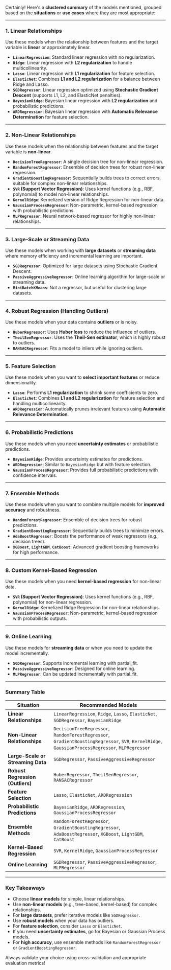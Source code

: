 Certainly! Here's a **clustered summary** of the models mentioned, grouped based on the **situations** or **use cases** where they are most appropriate:

---

### **1. Linear Relationships**
Use these models when the relationship between features and the target variable is **linear** or approximately linear.

- **`LinearRegression`**: Standard linear regression with no regularization.
- **`Ridge`**: Linear regression with **L2 regularization** to handle multicollinearity.
- **`Lasso`**: Linear regression with **L1 regularization** for feature selection.
- **`ElasticNet`**: Combines **L1 and L2 regularization** for a balance between Ridge and Lasso.
- **`SGDRegressor`**: Linear regression optimized using **Stochastic Gradient Descent** (supports L1, L2, and ElasticNet penalties).
- **`BayesianRidge`**: Bayesian linear regression with **L2 regularization** and probabilistic predictions.
- **`ARDRegression`**: Bayesian linear regression with **Automatic Relevance Determination** for feature selection.

---

### **2. Non-Linear Relationships**
Use these models when the relationship between features and the target variable is **non-linear**.

- **`DecisionTreeRegressor`**: A single decision tree for non-linear regression.
- **`RandomForestRegressor`**: Ensemble of decision trees for robust non-linear regression.
- **`GradientBoostingRegressor`**: Sequentially builds trees to correct errors, suitable for complex non-linear relationships.
- **`SVR` (Support Vector Regression)**: Uses kernel functions (e.g., RBF, polynomial) to model non-linear relationships.
- **`KernelRidge`**: Kernelized version of Ridge Regression for non-linear data.
- **`GaussianProcessRegressor`**: Non-parametric, kernel-based regression with probabilistic predictions.
- **`MLPRegressor`**: Neural network-based regressor for highly non-linear relationships.

---

### **3. Large-Scale or Streaming Data**
Use these models when working with **large datasets** or **streaming data** where memory efficiency and incremental learning are important.

- **`SGDRegressor`**: Optimized for large datasets using Stochastic Gradient Descent.
- **`PassiveAggressiveRegressor`**: Online learning algorithm for large-scale or streaming data.
- **`MiniBatchKMeans`**: Not a regressor, but useful for clustering large datasets.

---

### **4. Robust Regression (Handling Outliers)**
Use these models when your data contains **outliers** or is noisy.

- **`HuberRegressor`**: Uses **Huber loss** to reduce the influence of outliers.
- **`TheilSenRegressor`**: Uses the **Theil-Sen estimator**, which is highly robust to outliers.
- **`RANSACRegressor`**: Fits a model to inliers while ignoring outliers.

---

### **5. Feature Selection**
Use these models when you want to **select important features** or reduce dimensionality.

- **`Lasso`**: Performs **L1 regularization** to shrink some coefficients to zero.
- **`ElasticNet`**: Combines **L1 and L2 regularization** for feature selection and handling multicollinearity.
- **`ARDRegression`**: Automatically prunes irrelevant features using **Automatic Relevance Determination**.

---

### **6. Probabilistic Predictions**
Use these models when you need **uncertainty estimates** or probabilistic predictions.

- **`BayesianRidge`**: Provides uncertainty estimates for predictions.
- **`ARDRegression`**: Similar to `BayesianRidge` but with feature selection.
- **`GaussianProcessRegressor`**: Provides full probabilistic predictions with confidence intervals.

---

### **7. Ensemble Methods**
Use these models when you want to combine multiple models for **improved accuracy** and robustness.

- **`RandomForestRegressor`**: Ensemble of decision trees for robust predictions.
- **`GradientBoostingRegressor`**: Sequentially builds trees to minimize errors.
- **`AdaBoostRegressor`**: Boosts the performance of weak regressors (e.g., decision trees).
- **`XGBoost`**, **`LightGBM`**, **`CatBoost`**: Advanced gradient boosting frameworks for high performance.

---

### **8. Custom Kernel-Based Regression**
Use these models when you need **kernel-based regression** for non-linear data.

- **`SVR` (Support Vector Regression)**: Uses kernel functions (e.g., RBF, polynomial) for non-linear regression.
- **`KernelRidge`**: Kernelized Ridge Regression for non-linear relationships.
- **`GaussianProcessRegressor`**: Non-parametric, kernel-based regression with probabilistic outputs.

---

### **9. Online Learning**
Use these models for **streaming data** or when you need to update the model incrementally.

- **`SGDRegressor`**: Supports incremental learning with partial_fit.
- **`PassiveAggressiveRegressor`**: Designed for online learning.
- **`MLPRegressor`**: Can be updated incrementally with partial_fit.

---

### **Summary Table**

| **Situation**                     | **Recommended Models**                                                                 |
|-----------------------------------|---------------------------------------------------------------------------------------|
| **Linear Relationships**          | `LinearRegression`, `Ridge`, `Lasso`, `ElasticNet`, `SGDRegressor`, `BayesianRidge`   |
| **Non-Linear Relationships**      | `DecisionTreeRegressor`, `RandomForestRegressor`, `GradientBoostingRegressor`, `SVR`, `KernelRidge`, `GaussianProcessRegressor`, `MLPRegressor` |
| **Large-Scale or Streaming Data** | `SGDRegressor`, `PassiveAggressiveRegressor`                                          |
| **Robust Regression (Outliers)**  | `HuberRegressor`, `TheilSenRegressor`, `RANSACRegressor`                              |
| **Feature Selection**             | `Lasso`, `ElasticNet`, `ARDRegression`                                                |
| **Probabilistic Predictions**     | `BayesianRidge`, `ARDRegression`, `GaussianProcessRegressor`                          |
| **Ensemble Methods**              | `RandomForestRegressor`, `GradientBoostingRegressor`, `AdaBoostRegressor`, `XGBoost`, `LightGBM`, `CatBoost` |
| **Kernel-Based Regression**       | `SVR`, `KernelRidge`, `GaussianProcessRegressor`                                      |
| **Online Learning**               | `SGDRegressor`, `PassiveAggressiveRegressor`, `MLPRegressor`                          |

---

### **Key Takeaways**
- Choose **linear models** for simple, linear relationships.
- Use **non-linear models** (e.g., tree-based, kernel-based) for complex relationships.
- For **large datasets**, prefer iterative models like `SGDRegressor`.
- Use **robust models** when your data has outliers.
- For **feature selection**, consider `Lasso` or `ElasticNet`.
- If you need **uncertainty estimates**, go for Bayesian or Gaussian Process models.
- For **high accuracy**, use ensemble methods like `RandomForestRegressor` or `GradientBoostingRegressor`.

Always validate your choice using cross-validation and appropriate evaluation metrics!